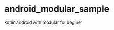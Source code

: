 # android_modular_sample
kotlin android with modular for beginer
<p align="center">
<img src"https://user-images.githubusercontent.com/28746063/179315945-4e014319-15d8-46ee-91ae-dd69b64a0974.png"/>
</p>
